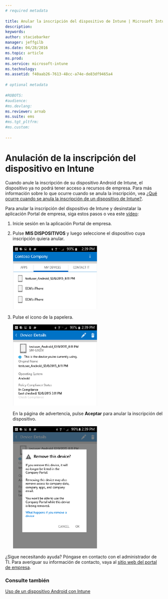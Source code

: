 ```yaml
---
# required metadata

title: Anular la inscripción del dispositivo de Intune | Microsoft Intune
description:
keywords:
author: staciebarker
manager: jeffgilb
ms.date: 04/28/2016
ms.topic: article
ms.prod:
ms.service: microsoft-intune
ms.technology:
ms.assetid: f40aab26-7613-48cc-a74e-de83df9465a4

# optional metadata

#ROBOTS:
#audience:
#ms.devlang:
ms.reviewer: arnab
ms.suite: ems
#ms.tgt_pltfrm:
#ms.custom:

---
```



# Anulación de la inscripción del dispositivo en Intune

Cuando anule la inscripción de su dispositivo Android de Intune, el dispositivo ya no podrá tener acceso a recursos de empresa.  Para más información sobre lo que ocurre cuando se anula la inscripción, vea [¿Qué ocurre cuando se anula la inscripción de un dispositivo de Intune?](what-happens-if-you-unenroll-your-device-from-intune-android.md).

Para anular la inscripción del dispositivo de Intune y desinstalar la aplicación Portal de empresa, siga estos pasos o vea este [vídeo](http://aka.ms/gyq2du):

1.  Inicie sesión en la aplicación Portal de empresa.

2.  Pulse **MIS DISPOSITIVOS** y luego seleccione el dispositivo cuya inscripción quiera anular.

    ![android-company-portal-unenroll-choose-device](./media/andr-1-my-devices-choose.png)

3.  Pulse el icono de la papelera.

    ![android-company-portal-unenroll-tap-trash](./media/andr-2-tap-trashcan.png)

    En la página de advertencia, pulse **Aceptar** para anular la inscripción del dispositivo.

    ![android-company-portal-unenroll-warning](./media/andr-3-warning-about-remove.png)

¿Sigue necesitando ayuda? Póngase en contacto con el administrador de TI. Para averiguar su información de contacto, vaya al [sitio web del portal de empresa](http://portal.manage.microsoft.com).

### Consulte también
[Uso de un dispositivo Android con Intune](using-your-android-device-with-intune.md)

<!--HONumber=Jun16_HO2-->


